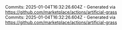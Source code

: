 Commits: 2025-01-04T16:32:26.604Z - Generated via https://github.com/marketplace/actions/artificial-grass
<br>
Commits: 2025-01-04T16:32:26.604Z - Generated via https://github.com/marketplace/actions/artificial-grass
<br>
